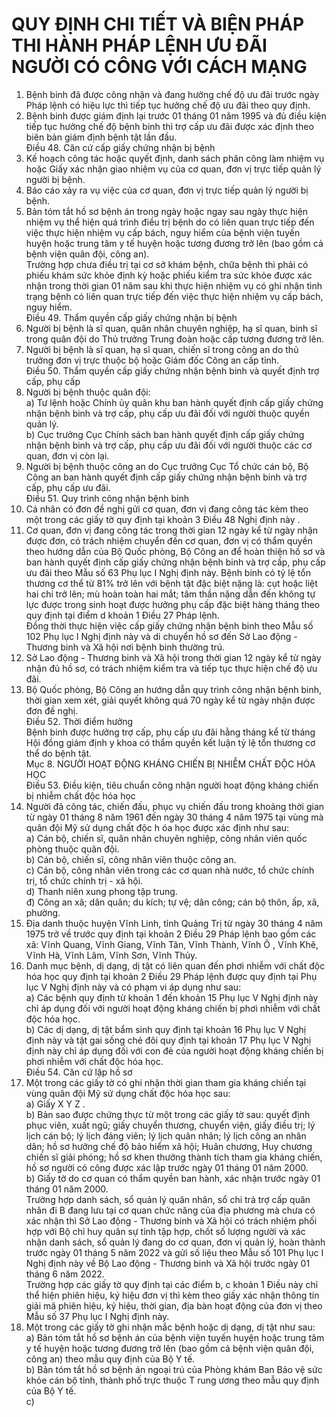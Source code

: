 # QUY ĐỊNH CHI TIẾT VÀ BIỆN PHÁP THI HÀNH PHÁP LỆNH ƯU ĐÃI NGƯỜI CÓ CÔNG VỚI CÁCH MẠNG

1. Bệnh binh đã được công nhận và đang hưởng chế độ ưu đãi trước ngày Pháp lệnh có hiệu lực thì tiếp tục hưởng chế độ ưu đãi theo quy định.  
2. Bệnh binh được giám định lại trước 01 tháng 01 năm 1995 và đủ điều kiện tiếp tục hưởng chế độ bệnh binh thì trợ cấp ưu đãi được xác định theo biên bản giám định bệnh tật lần đầu.  
Điều 48. Căn cứ cấp giấy chứng nhận bị bệnh  
1. Kế hoạch công tác hoặc quyết định, danh sách phân công làm nhiệm vụ hoặc Giấy xác nhận giao nhiệm vụ của cơ quan, đơn vị trực tiếp quản lý người bị bệnh.  
2. Báo cáo xảy ra vụ việc của cơ quan, đơn vị trực tiếp quản lý người bị bệnh.  
3. Bản tóm tắt hồ sơ bệnh án trong ngày hoặc ngay sau ngày thực hiện nhiệm vụ thể hiện quá trình điều trị bệnh do có liên quan trực tiếp đến việc thực hiện nhiệm vụ cấp bách, nguy hiểm của bệnh viện tuyến huyện hoặc trung tâm y tế huyện hoặc tương đương trở lên (bao gồm cả bệnh viện quân đội, công an).  
Trường hợp chưa điều trị tại cơ sở khám bệnh, chữa bệnh thì phải có phiếu khám sức khỏe định kỳ hoặc phiếu kiểm tra sức khỏe được xác nhận trong thời gian 01 năm sau khi thực hiện nhiệm vụ có ghi nhận tình trạng bệnh có liên quan trực tiếp đến việc thực hiện nhiệm vụ cấp bách, nguy hiểm.  
Điều 49. Thẩm quyền cấp giấy chứng nhận bị bệnh  
1. Người bị bệnh là sĩ quan, quân nhân chuyên nghiệp, hạ sĩ quan, binh sĩ trong quân đội do Thủ trưởng Trung đoàn hoặc cấp tương đương trở lên.  
2. Người bị bệnh là sĩ quan, hạ sĩ quan, chiến sĩ trong công an do thủ trưởng đơn vị trực thuộc bộ hoặc Giám đốc Công an cấp tỉnh.  
Điều 50. Thẩm quyền cấp giấy chứng nhận bệnh binh và quyết định trợ cấp, phụ cấp  
1. Người bị bệnh thuộc quân đội:  
a) Tư lệnh hoặc Chính ủy quân khu ban hành quyết định cấp giấy chứng nhận bệnh binh và trợ cấp, phụ cấp ưu đãi đối với người thuộc quyền quản lý.  
b) Cục trưởng Cục Chính sách ban hành quyết định cấp giấy chứng nhận bệnh binh và trợ cấp, phụ cấp ưu đãi đối với người thuộc các cơ quan, đơn vị còn lại.  
2. Người bị bệnh thuộc công an do Cục trưởng Cục Tổ chức cán bộ, Bộ Công an ban hành quyết định cấp giấy chứng nhận bệnh binh và trợ cấp, phụ cấp ưu đãi.  
Điều 51. Quy trình công nhận bệnh binh  
1. Cá nhân có đơn đề nghị gửi cơ quan, đơn vị đang công tác kèm theo một trong các giấy tờ quy định tại khoản 3 Điều 48 Nghị định này .  
2. Cơ quan, đơn vị đang công tác trong thời gian 12 ngày kể từ ngày nhận được đơn, có trách nhiệm chuyển đến cơ quan, đơn vị có thẩm quyền theo hướng dẫn của Bộ Quốc phòng, Bộ Công an để hoàn thiện hồ sơ và ban hành quyết định cấp giấy chứng nhận bệnh binh và trợ cấp, phụ cấp ưu đãi theo Mẫu số 63 Phụ lục I  Nghị định này. Bệnh binh có tỷ lệ tổn thương cơ thể từ 81% trở lên với bệnh tật đặc biệt nặng là: cụt hoặc liệt hai chi trở lên; mù hoàn toàn hai mắt; tâm thần nặng dẫn đến không tự lực được trong sinh hoạt được hưởng phụ cấp đặc biệt hàng tháng theo quy định tại điểm d khoản 1 Điều 27 Pháp lệnh.  
Đồng thời thực hiện việc cấp giấy chứng nhận bệnh binh theo Mẫu số 102 Phụ lục I Nghị định này và di chuyển hồ sơ đến Sở Lao động - Thương binh và Xã hội nơi bệnh binh thường trú.  
3. Sở Lao động - Thương binh và Xã hội trong thời gian 12 ngày kể từ ngày nhận đủ hồ sơ, có trách nhiệm kiểm tra và tiếp tục thực hiện chế độ ưu đãi.  
4. Bộ Quốc phòng, Bộ Công an hướng dẫn quy trình công nhận bệnh binh, thời gian xem xét, giải quyết không quá 70 ngày kể từ ngày nhận được đơn đề nghị.  
Điều 52. Thời điểm hưởng  
Bệnh binh được hưởng trợ cấp, phụ cấp ưu đãi hằng tháng kể từ tháng Hội đồng giám định y khoa có thẩm quyền kết luận tỷ lệ tổn thương cơ thể do bệnh tật.  
Mục 8. NGƯỜI HOẠT ĐỘNG KHÁNG CHIẾN BỊ NHIỄM CHẤT ĐỘC HÓA HỌC  
Điều 53. Điều kiện, tiêu chuẩn công nhận người hoạt động kháng chiến bị nhiễm chất độc hóa học  
1. Người đã công tác, chiến đấu, phục vụ chiến đấu trong khoảng thời gian từ ngày 01 tháng 8 năm 1961 đến ngày 30 tháng 4 năm 1975 tại vùng mà quân đội Mỹ sử dụng chất độc h óa học được xác định như sau:  
a) Cán bộ, chiến sĩ, quân nhân chuyên nghiệp, công nhân viên quốc phòng thuộc quân đội.  
b) Cán bộ, chiến sĩ, công nhân viên thuộc công an.  
c) Cán bộ, công nhân viên trong các cơ quan nhà nước, tổ chức chính trị, tổ chức chính trị - xã hội.  
d) Thanh niên xung phong tập trung.  
đ) Công an xã; dân quân; du kích; tự vệ; dân công; cán bộ thôn, ấp, xã, phường.  
2. Địa danh thuộc huyện Vĩnh Linh, tỉnh Quảng Trị từ ngày 30 tháng 4 năm 1975 trở về trước quy định tại khoản 2 Điều 29 Pháp lệnh bao gồm các xã: Vĩnh Quang, Vĩnh Giang, Vĩnh Tân, Vĩnh Thành, Vĩnh Ô , Vĩnh Khê, Vĩnh Hà, Vĩnh Lâm, Vĩnh Sơn, Vĩnh Thủy.  
3. Danh mục bệnh, dị dạng, dị tật có liên quan đến phơi nhiễm với chất độc hóa học quy định tại khoản 2 Điều 29 Pháp lệnh được quy định tại Phụ lục V Nghị định này và có phạm vi áp dụng như sau:  
a) Các bệnh quy định từ khoản 1 đến khoản 15 Phụ lục V Nghị định này chỉ áp dụng đối với người hoạt động kháng chiến bị phơi nhiễm với chất độc hóa học.  
b) Các dị dạng, dị tật bẩm sinh quy định tại khoản 16 Phụ lục V Nghị định này và tật gai sống chẻ đôi quy định tại khoản 17 Phụ lục V Nghị định này chỉ áp dụng đối với con đẻ của người hoạt động kháng chiến bị phơi nhiễm với chất độc hóa học.  
Điều 54. Căn cứ lập hồ sơ  
1. Một trong các giấy tờ có ghi nhận thời gian tham gia kháng chiến tại vùng quân đội Mỹ sử dụng chất độc hóa học sau:  
a) Giấy X Y Z .  
b) Bản sao được chứng thực từ một trong các giấy tờ sau: quyết định phục viên, xuất ngũ; giấy chuyển thương, chuyển viện, giấy điều trị; lý lịch cán bộ; lý lịch đảng viên; lý lịch quân nhân; lý lịch công an nhân dân; hồ sơ hưởng chế độ bảo hiểm xã hội; Huân chương, Huy chương chiến sĩ giải phóng; hồ sơ khen thưởng thành tích tham gia kháng chiến, hồ sơ người có công được xác lập trước ngày 01 tháng 01 năm 2000.  
b) Giấy tờ do cơ quan có thẩm quyền ban hành, xác nhận trước ngày 01 tháng 01 năm 2000.  
Trường hợp danh sách, sổ quản lý quân nhân, sổ chi trả trợ cấp quân nhân đi B đang lưu tại cơ quan chức năng của địa phương mà chưa có xác nhận thì Sở Lao động - Thương binh và Xã hội có trách nhiệm phối hợp với Bộ chỉ huy quân sự tỉnh tập hợp, chốt số lượng người và xác nhận danh sách, sổ quản lý đang do cơ quan, đơn vị quản lý, hoàn thành trước ngày 01 tháng 5 năm 2022 và gửi số liệu theo Mẫu số 101 Phụ lục I Nghị định này về Bộ Lao động - Thương binh và Xã hội trước ngày 01 tháng 6 năm 2022.  
Trường hợp các giấy tờ quy định tại các điểm b, c khoản 1 Điều này chỉ thể hiện phiên hiệu, ký hiệu đơn vị thì kèm theo giấy xác nhận thông tin giải mã phiên hiệu, ký hiệu, thời gian, địa bàn hoạt động của đơn vị theo Mẫu số 37 Phụ lục I Nghị định này.  
2. Một trong các giấy tờ ghi nhận mắc bệnh hoặc dị dạng, dị tật như sau:  
a) Bản tóm tắt hồ sơ bệnh án của bệnh viện tuyến huyện hoặc trung tâm y tế huyện hoặc tương đương trở lên (bao gồm cả bệnh viện quân đội, công an) theo mẫu quy định của Bộ Y tế.  
b) Bản tóm tắt hồ sơ bệnh án ngoại trú của Phòng khám Ban Bảo vệ sức khỏe cán bộ tỉnh, thành phố trực thuộc T rung ương theo mẫu quy định của Bộ Y tế.  
c)